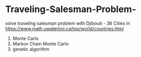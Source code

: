 # Traveling-Salesman-Problem-

solve traveling salesman problem with Djibouti - 38 Cities in https://www.math.uwaterloo.ca/tsp/world/countries.html
1. Monte Carlo 
2. Markov Chain Monte Carlo 
3. genetic algorithm
